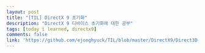 ```yaml
---
layout: post
title: "[TIL] DirectX 9 초기화"
description: "DirectX 9 디바이스 초기화에 대한 공부"
tags: [today i learned, directx9]
comments: false
link: 'https://github.com/ejonghyuck/TIL/blob/master/DirectX9/Direct3D-Init.md'
---
```

